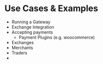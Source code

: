 # Use Cases & Examples

- Running a Gateway
- Exchange Integration
- Accepting payments
  - Payment Plugins (e.g. woocommerce)
- Exchanges
- Merchants
- Traders
- 
